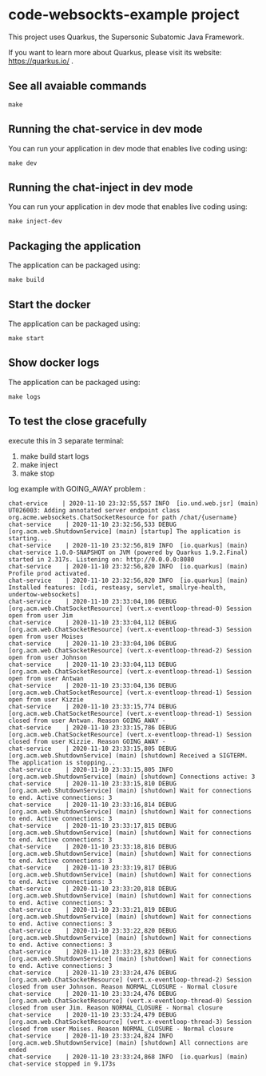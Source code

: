 # code-websockts-example project

This project uses Quarkus, the Supersonic Subatomic Java Framework.

If you want to learn more about Quarkus, please visit its website: https://quarkus.io/ .

## See all avaiable commands
```shell script
make
```

## Running the chat-service in dev mode

You can run your application in dev mode that enables live coding using:
```shell script
make dev
```

## Running the chat-inject in dev mode

You can run your application in dev mode that enables live coding using:
```shell script
make inject-dev
```

## Packaging the application

The application can be packaged using:
```shell script
make build
```

## Start the docker

The application can be packaged using:
```shell script
make start
```

## Show docker logs

The application can be packaged using:
```shell script
make logs
```

## To test the close gracefully
execute this in 3 separate terminal:
  1. make build start logs
  2. make inject
  3. make stop

log example with GOING_AWAY problem :
```
chat-ervice    | 2020-11-10 23:32:55,557 INFO  [io.und.web.jsr] (main) UT026003: Adding annotated server endpoint class org.acme.websockets.ChatSocketResource for path /chat/{username}
chat-service    | 2020-11-10 23:32:56,533 DEBUG [org.acm.web.ShutdownService] (main) [startup] The application is starting...
chat-service    | 2020-11-10 23:32:56,819 INFO  [io.quarkus] (main) chat-service 1.0.0-SNAPSHOT on JVM (powered by Quarkus 1.9.2.Final) started in 2.317s. Listening on: http://0.0.0.0:8080
chat-service    | 2020-11-10 23:32:56,820 INFO  [io.quarkus] (main) Profile prod activated.
chat-service    | 2020-11-10 23:32:56,820 INFO  [io.quarkus] (main) Installed features: [cdi, resteasy, servlet, smallrye-health, undertow-websockets]
chat-service    | 2020-11-10 23:33:04,106 DEBUG [org.acm.web.ChatSocketResource] (vert.x-eventloop-thread-0) Session open from user Jim
chat-service    | 2020-11-10 23:33:04,112 DEBUG [org.acm.web.ChatSocketResource] (vert.x-eventloop-thread-3) Session open from user Moises
chat-service    | 2020-11-10 23:33:04,106 DEBUG [org.acm.web.ChatSocketResource] (vert.x-eventloop-thread-2) Session open from user Johnson
chat-service    | 2020-11-10 23:33:04,113 DEBUG [org.acm.web.ChatSocketResource] (vert.x-eventloop-thread-1) Session open from user Antwan
chat-service    | 2020-11-10 23:33:04,136 DEBUG [org.acm.web.ChatSocketResource] (vert.x-eventloop-thread-1) Session open from user Kizzie
chat-service    | 2020-11-10 23:33:15,774 DEBUG [org.acm.web.ChatSocketResource] (vert.x-eventloop-thread-1) Session closed from user Antwan. Reason GOING_AWAY -
chat-service    | 2020-11-10 23:33:15,786 DEBUG [org.acm.web.ChatSocketResource] (vert.x-eventloop-thread-1) Session closed from user Kizzie. Reason GOING_AWAY -
chat-service    | 2020-11-10 23:33:15,805 DEBUG [org.acm.web.ShutdownService] (main) [shutdown] Received a SIGTERM. The application is stopping...
chat-service    | 2020-11-10 23:33:15,805 INFO  [org.acm.web.ShutdownService] (main) [shutdown] Connections active: 3
chat-service    | 2020-11-10 23:33:15,810 DEBUG [org.acm.web.ShutdownService] (main) [shutdown] Wait for connections to end. Active connections: 3
chat-service    | 2020-11-10 23:33:16,814 DEBUG [org.acm.web.ShutdownService] (main) [shutdown] Wait for connections to end. Active connections: 3
chat-service    | 2020-11-10 23:33:17,815 DEBUG [org.acm.web.ShutdownService] (main) [shutdown] Wait for connections to end. Active connections: 3
chat-service    | 2020-11-10 23:33:18,816 DEBUG [org.acm.web.ShutdownService] (main) [shutdown] Wait for connections to end. Active connections: 3
chat-service    | 2020-11-10 23:33:19,817 DEBUG [org.acm.web.ShutdownService] (main) [shutdown] Wait for connections to end. Active connections: 3
chat-service    | 2020-11-10 23:33:20,818 DEBUG [org.acm.web.ShutdownService] (main) [shutdown] Wait for connections to end. Active connections: 3
chat-service    | 2020-11-10 23:33:21,819 DEBUG [org.acm.web.ShutdownService] (main) [shutdown] Wait for connections to end. Active connections: 3
chat-service    | 2020-11-10 23:33:22,820 DEBUG [org.acm.web.ShutdownService] (main) [shutdown] Wait for connections to end. Active connections: 3
chat-service    | 2020-11-10 23:33:23,823 DEBUG [org.acm.web.ShutdownService] (main) [shutdown] Wait for connections to end. Active connections: 3
chat-service    | 2020-11-10 23:33:24,476 DEBUG [org.acm.web.ChatSocketResource] (vert.x-eventloop-thread-2) Session closed from user Johnson. Reason NORMAL_CLOSURE - Normal closure
chat-service    | 2020-11-10 23:33:24,476 DEBUG [org.acm.web.ChatSocketResource] (vert.x-eventloop-thread-0) Session closed from user Jim. Reason NORMAL_CLOSURE - Normal closure
chat-service    | 2020-11-10 23:33:24,479 DEBUG [org.acm.web.ChatSocketResource] (vert.x-eventloop-thread-3) Session closed from user Moises. Reason NORMAL_CLOSURE - Normal closure
chat-service    | 2020-11-10 23:33:24,824 INFO  [org.acm.web.ShutdownService] (main) [shutdown] All connections are ended
chat-service    | 2020-11-10 23:33:24,868 INFO  [io.quarkus] (main) chat-service stopped in 9.173s
```




